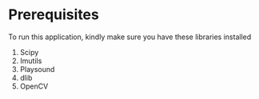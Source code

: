 # Prerequisites
To run this application, kindly make sure you have these libraries installed
1. Scipy
2. Imutils
3. Playsound
4. dlib
5. OpenCV
